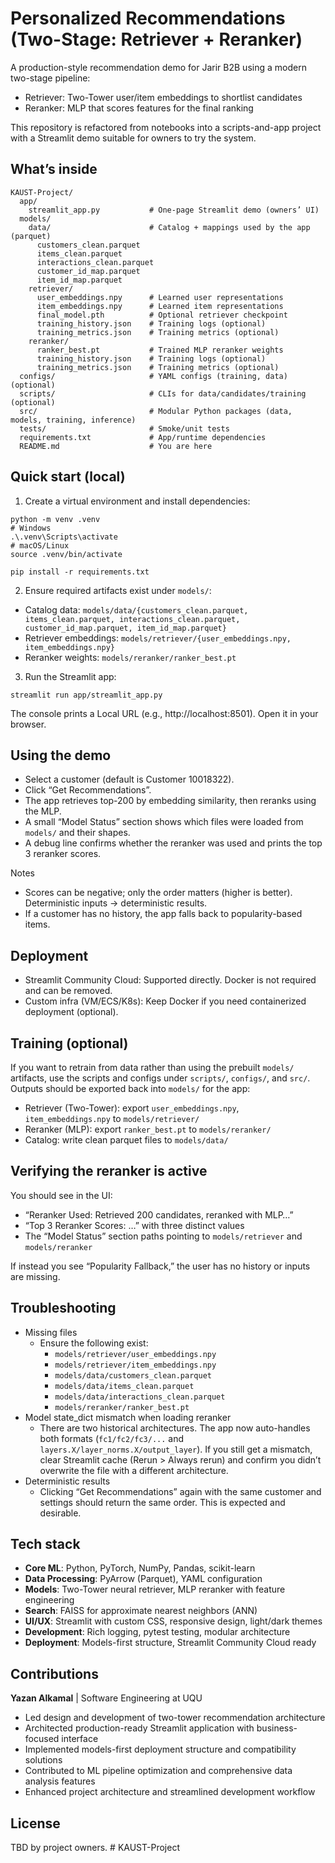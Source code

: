 # Personalized Recommendations (Two-Stage: Retriever + Reranker)

A production-style recommendation demo for Jarir B2B using a modern two-stage pipeline:
- Retriever: Two-Tower user/item embeddings to shortlist candidates
- Reranker: MLP that scores features for the final ranking

This repository is refactored from notebooks into a scripts-and-app project with a Streamlit demo suitable for owners to try the system.

## What’s inside

```
KAUST-Project/
  app/
    streamlit_app.py           # One-page Streamlit demo (owners’ UI)
  models/
    data/                      # Catalog + mappings used by the app (parquet)
      customers_clean.parquet
      items_clean.parquet
      interactions_clean.parquet
      customer_id_map.parquet
      item_id_map.parquet
    retriever/
      user_embeddings.npy      # Learned user representations
      item_embeddings.npy      # Learned item representations
      final_model.pth          # Optional retriever checkpoint
      training_history.json    # Training logs (optional)
      training_metrics.json    # Training metrics (optional)
    reranker/
      ranker_best.pt           # Trained MLP reranker weights
      training_history.json    # Training logs (optional)
      training_metrics.json    # Training metrics (optional)
  configs/                     # YAML configs (training, data) (optional)
  scripts/                     # CLIs for data/candidates/training (optional)
  src/                         # Modular Python packages (data, models, training, inference)
  tests/                       # Smoke/unit tests
  requirements.txt             # App/runtime dependencies
  README.md                    # You are here
```

## Quick start (local)

1) Create a virtual environment and install dependencies:
```
python -m venv .venv
# Windows
.\.venv\Scripts\activate
# macOS/Linux
source .venv/bin/activate

pip install -r requirements.txt
```

2) Ensure required artifacts exist under `models/`:
- Catalog data: `models/data/{customers_clean.parquet, items_clean.parquet, interactions_clean.parquet, customer_id_map.parquet, item_id_map.parquet}`
- Retriever embeddings: `models/retriever/{user_embeddings.npy, item_embeddings.npy}`
- Reranker weights: `models/reranker/ranker_best.pt`

3) Run the Streamlit app:
```
streamlit run app/streamlit_app.py
```
The console prints a Local URL (e.g., http://localhost:8501). Open it in your browser.

## Using the demo
- Select a customer (default is Customer 10018322).
- Click “Get Recommendations”.
- The app retrieves top-200 by embedding similarity, then reranks using the MLP.
- A small “Model Status” section shows which files were loaded from `models/` and their shapes.
- A debug line confirms whether the reranker was used and prints the top 3 reranker scores.

Notes
- Scores can be negative; only the order matters (higher is better). Deterministic inputs → deterministic results.
- If a customer has no history, the app falls back to popularity-based items.

## Deployment
- Streamlit Community Cloud: Supported directly. Docker is not required and can be removed.
- Custom infra (VM/ECS/K8s): Keep Docker if you need containerized deployment (optional).

## Training (optional)
If you want to retrain from data rather than using the prebuilt `models/` artifacts, use the scripts and configs under `scripts/`, `configs/`, and `src/`. Outputs should be exported back into `models/` for the app:
- Retriever (Two-Tower): export `user_embeddings.npy`, `item_embeddings.npy` to `models/retriever/`
- Reranker (MLP): export `ranker_best.pt` to `models/reranker/`
- Catalog: write clean parquet files to `models/data/`

## Verifying the reranker is active
You should see in the UI:
- “Reranker Used: Retrieved 200 candidates, reranked with MLP…”
- “Top 3 Reranker Scores: …” with three distinct values
- The “Model Status” section paths pointing to `models/retriever` and `models/reranker`

If instead you see “Popularity Fallback,” the user has no history or inputs are missing.

## Troubleshooting
- Missing files
  - Ensure the following exist:
    - `models/retriever/user_embeddings.npy`
    - `models/retriever/item_embeddings.npy`
    - `models/data/customers_clean.parquet`
    - `models/data/items_clean.parquet`
    - `models/data/interactions_clean.parquet`
    - `models/reranker/ranker_best.pt`
- Model state_dict mismatch when loading reranker
  - There are two historical architectures. The app now auto-handles both formats (`fc1/fc2/fc3/...` and `layers.X/layer_norms.X/output_layer`). If you still get a mismatch, clear Streamlit cache (Rerun > Always rerun) and confirm you didn’t overwrite the file with a different architecture.
- Deterministic results
  - Clicking “Get Recommendations” again with the same customer and settings should return the same order. This is expected and desirable.

## Tech stack
- **Core ML**: Python, PyTorch, NumPy, Pandas, scikit-learn
- **Data Processing**: PyArrow (Parquet), YAML configuration
- **Models**: Two-Tower neural retriever, MLP reranker with feature engineering
- **Search**: FAISS for approximate nearest neighbors (ANN)
- **UI/UX**: Streamlit with custom CSS, responsive design, light/dark themes
- **Development**: Rich logging, pytest testing, modular architecture
- **Deployment**: Models-first structure, Streamlit Community Cloud ready

## Contributions

**Yazan Alkamal** | Software Engineering at UQU
- Led design and development of two-tower recommendation architecture
- Architected production-ready Streamlit application with business-focused interface
- Implemented models-first deployment structure and compatibility solutions
- Contributed to ML pipeline optimization and comprehensive data analysis features
- Enhanced project architecture and streamlined development workflow

## License
TBD by project owners.
#   K A U S T - P r o j e c t  
 